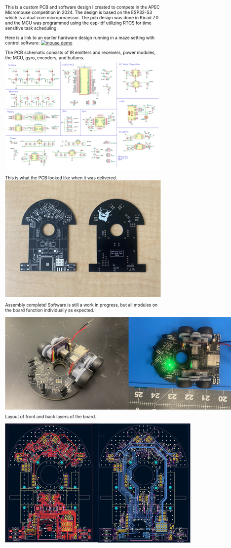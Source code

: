 This is a custom PCB and software design I created to compete in the APEC Micromouse 
competition in 2024. The design is based on the ESP32-S3 which is a dual core 
microprocessor. The pcb design was done in Kicad 7.0 and the MCU was programmed using 
the esp-idf utilizing RTOS for time sensitive task scheduling.

Here is a link to an earlier hardware design running in a maze setting with 
control software:
[![mouse demo](https://img.youtube.com/vi/YOUTUBE_VIDEO_ID_HERE/0.jpg)](https://www.youtube.com/watch?v=YOUTUBE_VIDEO_ID_HERE)

The PCB schematic consists of IR emitters and receivers, power modules, the MCU, 
gyro, encoders, and buttons.
<img src="https://github.com/kyletyni/mercury/blob/main/images/pcb_schematic.png" width="800">

This is what the PCB looked like when it was delivered.
<img src="https://github.com/kyletyni/mercury/blob/main/images/PCB1.jpg" width="800">

Assembly complete! Software is still a work in progress, but all modules on the board
function individually as expected.

<div style="display:flex; justify-content:space-between;">
  <img src="https://github.com/kyletyni/mercury/blob/main/images/mouse1.jpg" width="400">
  <img src="https://github.com/kyletyni/mercury/blob/main/images/mouse2.jpg" width="400">
</div>

Layout of front and back layers of the board.
<div style="display:flex; justify-content:space-between;">
  <img src="https://github.com/kyletyni/mercury/blob/main/images/pcb_front.png" width="300">
  <img src="https://github.com/kyletyni/mercury/blob/main/images/pcb_back.png" width="300">
</div>